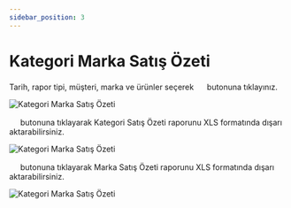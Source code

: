 ```yaml
---
sidebar_position: 3
---
```


# Kategori Marka Satış Özeti

Tarih, rapor tipi, müşteri, marka ve ürünler seçerek <img src="/img/butonlar/ara-buton-3.png" height="16"/> butonuna tıklayınız. 

![Kategori Marka Satış Özeti](/img/raporlar/kategori-marka-rapor.png)

<img src="/img/butonlar/xls-buton-4.png" height="16"/> butonuna tıklayarak Kategori Satış Özeti raporunu XLS formatında dışarı aktarabilirsiniz.

![Kategori Marka Satış Özeti](/img/raporlar/kategori-marka-rapor-xls-1.png)

<img src="/img/butonlar/xls-buton-4.png" height="16"/> butonuna tıklayarak Marka Satış Özeti raporunu XLS formatında dışarı aktarabilirsiniz.

![Kategori Marka Satış Özeti](/img/raporlar/kategori-marka-rapor-xls-2.png)
